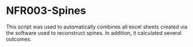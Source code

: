 # NFR003-Spines

This script was used to automatically combines all excel sheets created via the software used to reconstruct spines. In addition, it calculated several outcomes.
